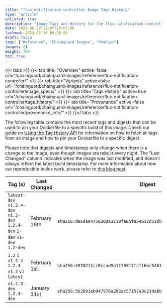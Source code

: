 ```yaml
---
title: "flux-notification-controller Image Tags History"
type: "article"
unlisted: true
description: "Image Tags and History for the flux-notification-controller Chainguard Image"
date: 2023-06-22T11:07:52+02:00
lastmod: 2024-02-19 00:28:58
draft: false
tags: ["Reference", "Chainguard Images", "Product"]
images: []
weight: 700
toc: true
---
```


{{< tabs >}}
{{< tab title="Overview" active=false url="/chainguard/chainguard-images/reference/flux-notification-controller/" >}}
{{< tab title="Variants" active=false url="/chainguard/chainguard-images/reference/flux-notification-controller/image_specs/" >}}
{{< tab title="Tags History" active=true url="/chainguard/chainguard-images/reference/flux-notification-controller/tags_history/" >}}
{{< tab title="Provenance" active=false url="/chainguard/chainguard-images/reference/flux-notification-controller/provenance_info/" >}}
{{</ tabs >}}

The following table contains the most recent tags and digests that can be used to pin your Dockerfile to a specific build of this image. Check our guide on [Using the Tag History API](/chainguard/chainguard-images/using-the-tag-history-api/) for information on how to fetch all tags from an image and how to pin your Dockerfile to a specific digest.

Please note that digests and timestamps only change when there is a change to the image, even though images are rebuilt every night. The "Last Changed" column indicates when the image was last modified, and doesn't always reflect the latest build timestamp. For more information about how our reproducible builds work, please refer to [this blog post](https://www.chainguard.dev/unchained/reproducing-chainguards-reproducible-image-builds).

| Tag (s)                                                                      | Last Changed  | Digest                                                                    |
|------------------------------------------------------------------------------|---------------|---------------------------------------------------------------------------|
|  `latest-dev` `v1.2.4-dev` `v1.2-dev` `1.2.4-dev` `1-dev` `v1-dev` `1.2-dev` | February 18th | `sha256:d06da04756360a3110fe05f854612d53db72af9e4fb7a5d9bd121f292dc2988a` |
|  `1.2` `1` `v1.2.4` `1.2.4` `v1.2` `v1` `latest`                             | February 1st  | `sha256:4078211cc8ccad5b1178517fcf16ec5401d4b7b61891178e0325c84069856bd7` |
|  `v1.2.3-dev` `1.2.3-dev`                                                    | January 31st  | `sha256:562b91eb047976a282ac57157a3c21da8bd65178b54c4dada4b85a36d78d421b` |

